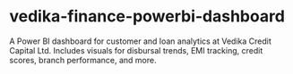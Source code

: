 # vedika-finance-powerbi-dashboard
A Power BI dashboard for customer and loan analytics at Vedika Credit Capital Ltd. Includes visuals for disbursal trends, EMI tracking, credit scores, branch performance, and more.
